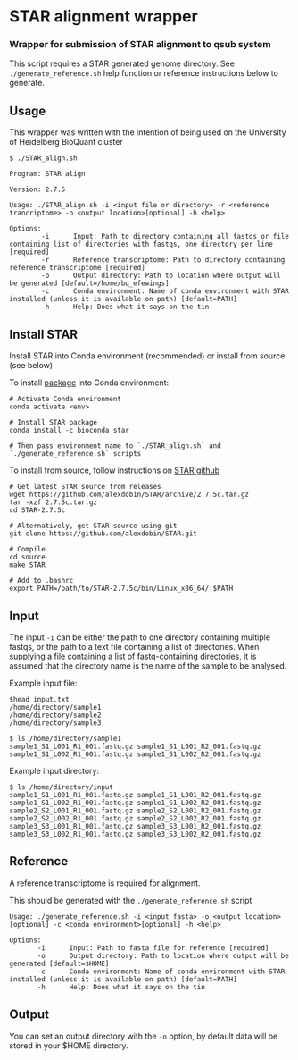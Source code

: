 # STAR alignment wrapper

### Wrapper for submission of STAR alignment to qsub system

This script requires a STAR generated genome directory. See `./generate_reference.sh` help function or reference instructions below to generate.


##            Usage

This wrapper was written with the intention of being used on the University of Heidelberg BioQuant cluster

```
$ ./STAR_align.sh

Program: STAR align

Version: 2.7.5

Usage: ./STAR_align.sh -i <input file or directory> -r <reference trancriptome> -o <output location>[optional] -h <help>

Options:
        -i      Input: Path to directory containing all fastqs or file containing list of directories with fastqs, one directory per line [required]
        -r      Reference transcriptome: Path to directory containing reference transcriptome [required]
        -o      Output directory: Path to location where output will be generated [default=/home/bq_efewings]
        -c      Conda environment: Name of conda environment with STAR installed (unless it is available on path) [default=PATH]
        -h      Help: Does what it says on the tin

```
## Install STAR

Install STAR into Conda environment (recommended) or install from source (see below)

To install [package](https://anaconda.org/bioconda/star) into Conda environment:
```
# Activate Conda environment
conda activate <env>

# Install STAR package
conda install -c bioconda star

# Then pass environment name to `./STAR_align.sh` and `./generate_reference.sh` scripts

```

To install from source, follow instructions on [STAR github](https://github.com/alexdobin/STAR) 

```
# Get latest STAR source from releases
wget https://github.com/alexdobin/STAR/archive/2.7.5c.tar.gz
tar -xzf 2.7.5c.tar.gz
cd STAR-2.7.5c

# Alternatively, get STAR source using git
git clone https://github.com/alexdobin/STAR.git

# Compile
cd source
make STAR

# Add to .bashrc
export PATH=/path/to/STAR-2.7.5c/bin/Linux_x86_64/:$PATH
```

## Input

The input `-i` can be either the path to one directory containing multiple fastqs, or the path to a text file containing a list of directories. When supplying a file containing a list of fastq-containing directories, it is assumed that the directory name is the name of the sample to be analysed. 

Example input file:
```
$head input.txt
/home/directory/sample1
/home/directory/sample2
/home/directory/sample3

$ ls /home/directory/sample1
sample1_S1_L001_R1_001.fastq.gz sample1_S1_L001_R2_001.fastq.gz
sample1_S1_L002_R1_001.fastq.gz sample1_S1_L002_R2_001.fastq.gz

```
Example input directory:
```
$ ls /home/directory/input
sample1_S1_L001_R1_001.fastq.gz sample1_S1_L001_R2_001.fastq.gz
sample1_S1_L002_R1_001.fastq.gz sample1_S1_L002_R2_001.fastq.gz
sample2_S2_L001_R1_001.fastq.gz sample2_S2_L001_R2_001.fastq.gz
sample2_S2_L002_R1_001.fastq.gz sample2_S2_L002_R2_001.fastq.gz
sample3_S3_L001_R1_001.fastq.gz sample3_S3_L001_R2_001.fastq.gz
sample3_S3_L002_R1_001.fastq.gz sample3_S3_L002_R2_001.fastq.gz
```
## Reference

A reference transcriptome is required for alignment.

This should be generated with the `./generate_reference.sh` script

```
Usage: ./generate_reference.sh -i <input fasta> -o <output location>[optional] -c <conda environment>[optional] -h <help>
   
Options:
       -i      Input: Path to fasta file for reference [required]
       -o      Output directory: Path to location where output will be generated [default=$HOME]
       -c      Conda environment: Name of conda environment with STAR installed (unless it is available on path) [default=PATH]
       -h      Help: Does what it says on the tin
```
## Output

You can set an output directory with the `-o` option, by default data will be stored in your $HOME directory.

